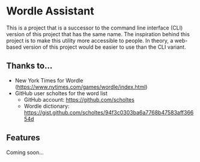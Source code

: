 # Wordle Assistant

This is a project that is a successor to the command line interface (CLI) version of this project that has the same name. The inspiration behind this project is to make this utility more accessible to people. In theory, a web-based version of this project would be easier to use than the CLI variant. 

## Thanks to...
- New York Times for Wordle (https://www.nytimes.com/games/wordle/index.html)
- GitHub user scholtes for the word list 
    - GitHub account: https://github.com/scholtes
    - Wordle dictionary: https://gist.github.com/scholtes/94f3c0303ba6a7768b47583aff36654d

## Features
Coming soon...

